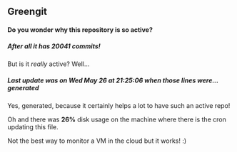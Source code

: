 ## Greengit

#### Do you wonder why this repository is so active?

##### After all it has 20041 commits!

But is it *really* active? Well...

##### Last update was on Wed May 26 at 21:25:06 when those lines were... generated

Yes, generated, because it certainly helps a lot to have such an active repo!

Oh and there was **26%** disk usage on the machine
where there is the cron updating this file.

Not the best way to monitor a VM in the cloud but it works! :)
